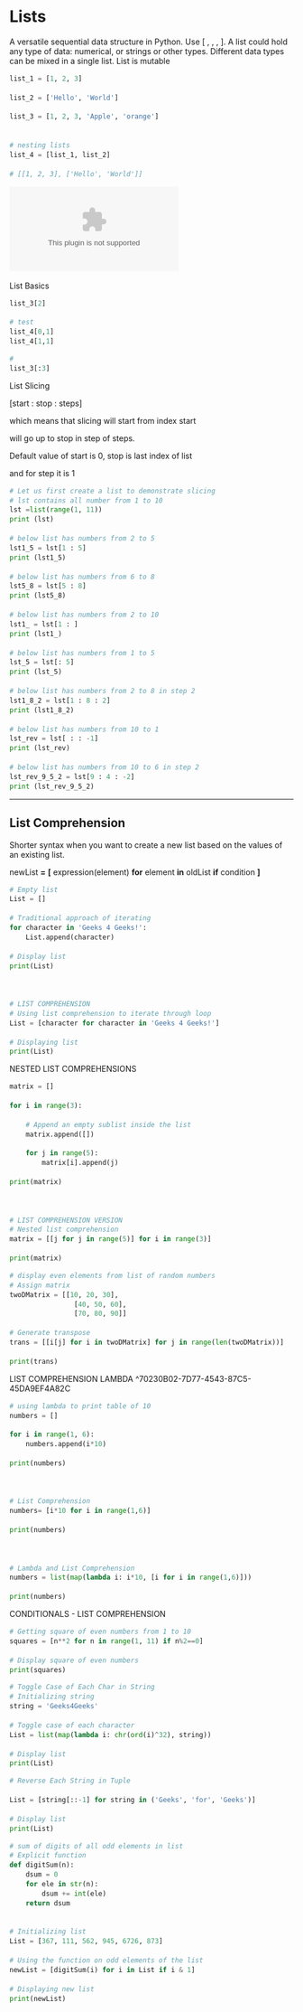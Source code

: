 # Lists

A versatile sequential data structure in Python. Use [ , , , ].  A list could hold any type of data: numerical, or strings or other types. Different data types can be mixed in a single list. List is mutable

```python
list_1 = [1, 2, 3]

list_2 = ['Hello', 'World']

list_3 = [1, 2, 3, 'Apple', 'orange']


# nesting lists
list_4 = [list_1, list_2]

# [[1, 2, 3], ['Hello', 'World']]
```

![Image](Lists.assets/Image.bin)

List Basics

```python
list_3[2]

# test 
list_4[0,1]
list_4[1,1]
```

```python
# 
list_3[:3]
```

List Slicing

[start : stop : steps]

which means that slicing will start from index start

will go up to stop in step of steps.

Default value of start is 0, stop is last index of list

and for step it is 1

```python
# Let us first create a list to demonstrate slicing
# lst contains all number from 1 to 10
lst =list(range(1, 11))
print (lst)
	
# below list has numbers from 2 to 5
lst1_5 = lst[1 : 5]
print (lst1_5)
	
# below list has numbers from 6 to 8
lst5_8 = lst[5 : 8]
print (lst5_8)
	
# below list has numbers from 2 to 10
lst1_ = lst[1 : ]
print (lst1_)
	
# below list has numbers from 1 to 5
lst_5 = lst[: 5]
print (lst_5)
	
# below list has numbers from 2 to 8 in step 2
lst1_8_2 = lst[1 : 8 : 2]
print (lst1_8_2)
	
# below list has numbers from 10 to 1
lst_rev = lst[ : : -1]
print (lst_rev)
	
# below list has numbers from 10 to 6 in step 2
lst_rev_9_5_2 = lst[9 : 4 : -2]
print (lst_rev_9_5_2)
```

---

## List Comprehension

Shorter syntax when you want to create a new list based on the values of an existing list.

newList **=** **[** expression(element) **for** element **in** oldList **if** condition **]**

```python
# Empty list
List = []

# Traditional approach of iterating
for character in 'Geeks 4 Geeks!':
	List.append(character)

# Display list
print(List)



# LIST COMPREHENSION
# Using list comprehension to iterate through loop
List = [character for character in 'Geeks 4 Geeks!']

# Displaying list
print(List)
```

NESTED LIST COMPREHENSIONS

```python
matrix = []

for i in range(3):
	
	# Append an empty sublist inside the list
	matrix.append([])
	
	for j in range(5):
		matrix[i].append(j)
		
print(matrix)



# LIST COMPREHENSION VERSION
# Nested list comprehension
matrix = [[j for j in range(5)] for i in range(3)]

print(matrix)
```

```python
# display even elements from list of random numbers
# Assign matrix
twoDMatrix = [[10, 20, 30],
				[40, 50, 60],
				[70, 80, 90]]

# Generate transpose
trans = [[i[j] for i in twoDMatrix] for j in range(len(twoDMatrix))]

print(trans)
```

LIST COMPREHENSION LAMBDA ^70230B02-7D77-4543-87C5-45DA9EF4A82C

```python
# using lambda to print table of 10
numbers = []

for i in range(1, 6):
	numbers.append(i*10)

print(numbers)



# List Comprehension
numbers= [i*10 for i in range(1,6)]

print(numbers)



# Lambda and List Comprehension
numbers = list(map(lambda i: i*10, [i for i in range(1,6)]))

print(numbers)
```

CONDITIONALS - LIST COMPREHENSION

```python
# Getting square of even numbers from 1 to 10
squares = [n**2 for n in range(1, 11) if n%2==0]

# Display square of even numbers
print(squares)
```

```python
# Toggle Case of Each Char in String
# Initializing string
string = 'Geeks4Geeks'

# Toggle case of each character
List = list(map(lambda i: chr(ord(i)^32), string))

# Display list
print(List)
```

```python
# Reverse Each String in Tuple

List = [string[::-1] for string in ('Geeks', 'for', 'Geeks')]

# Display list
print(List)
```

```python
# sum of digits of all odd elements in list
# Explicit function
def digitSum(n):
	dsum = 0
	for ele in str(n):
		dsum += int(ele)
	return dsum


# Initializing list
List = [367, 111, 562, 945, 6726, 873]

# Using the function on odd elements of the list
newList = [digitSum(i) for i in List if i & 1]

# Displaying new list
print(newList)
```

